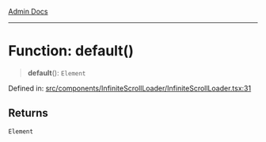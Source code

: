 [Admin Docs](/)

***

# Function: default()

> **default**(): `Element`

Defined in: [src/components/InfiniteScrollLoader/InfiniteScrollLoader.tsx:31](https://github.com/PalisadoesFoundation/talawa-admin/blob/main/src/components/InfiniteScrollLoader/InfiniteScrollLoader.tsx#L31)

## Returns

`Element`
